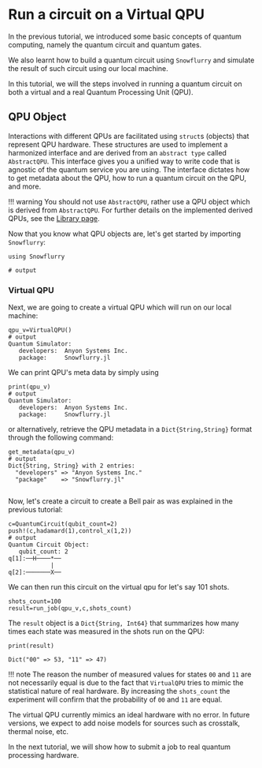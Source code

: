 # Run a circuit on a Virtual QPU

In the previous tutorial, we introduced some basic concepts of quantum computing, namely the quantum circuit and quantum gates. 

We also learnt how to build a quantum circuit using `Snowflurry` and simulate the result of such circuit using our local machine. 

In this tutorial, we will the steps involved in running a quantum circuit on both a virtual and a real Quantum Processing Unit (QPU). 


## QPU Object
Interactions with different QPUs are facilitated using `struct`s (objects) that represent QPU hardware.  These structures are used to implement a harmonized interface and are derived from an `abstract type` called `AbstractQPU`. This interface gives you a unified way to write code that is agnostic of the quantum service you are using. The interface dictates how to get metadata about the QPU, how to run a quantum circuit on the QPU, and more. 

!!! warning 
    You should not use `AbstractQPU`, rather use a QPU object which is derived from `AbstractQPU`. For further details on the implemented derived QPUs, see the [Library page](../library.md#Quantum-Processing-Unit). 

Now that you know what QPU objects are, let's get started by importing `Snowflurry`:
```jldoctest get_qpu_metadata_tutorial; output = false
using Snowflurry

# output

```
### Virtual QPU
Next, we are going to create a virtual QPU which will run on our local machine:

```jldoctest get_qpu_metadata_tutorial; output = false
qpu_v=VirtualQPU()
# output
Quantum Simulator:
   developers:  Anyon Systems Inc.
   package:     Snowflurry.jl

```
We can print QPU's meta data by simply using
```jldoctest get_qpu_metadata_tutorial; output = true
print(qpu_v)
# output
Quantum Simulator:
   developers:  Anyon Systems Inc.
   package:     Snowflurry.jl

```
or alternatively, retrieve the QPU metadata in a `Dict{String,String}` format through the following command:

```jldoctest get_qpu_metadata_tutorial; output = true
get_metadata(qpu_v)
# output
Dict{String, String} with 2 entries:
  "developers" => "Anyon Systems Inc."
  "package"    => "Snowflurry.jl"


```

Now, let's create a circuit to create a Bell pair as was explained in the previous tutorial:

```jldoctest get_qpu_metadata_tutorial; output = false
c=QuantumCircuit(qubit_count=2)
push!(c,hadamard(1),control_x(1,2))
# output
Quantum Circuit Object:
   qubit_count: 2 
q[1]:──H────*──
            |  
q[2]:───────X──
```               
We can then run this circuit on the virtual qpu for let's say 101 shots. 

```
shots_count=100
result=run_job(qpu_v,c,shots_count)
```
The `result` object is a `Dict{String, Int64}` that summarizes how many times each state was measured in the shots run on the QPU:

```
print(result)

Dict("00" => 53, "11" => 47)
```

!!! note
	The reason the number of measured values for states `00` and `11` are not necessarily equal is due to the fact that `VirtualQPU` tries to mimic the statistical nature of real hardware. By increasing the `shots_count` the experiment will confirm that the probability of `00` and `11` are equal. 



The virtual QPU currently mimics an ideal hardware with no error. In future versions, we expect to add noise models for sources such as crosstalk, thermal noise, etc. 

In the next tutorial, we will show how to submit a job to real quantum processing hardware. 